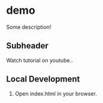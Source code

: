 # demo

Some description!


## Subheader

Watch tutorial on youtube..

## Local Development

1. Open index.html in your browser.